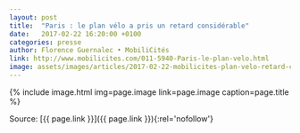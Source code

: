 ```yaml
---
layout: post
title:  "Paris : le plan vélo a pris un retard considérable"
date:   2017-02-22 16:20:00 +0100
categories: presse
author: Florence Guernalec • MobiliCités
link: http://www.mobilicites.com/011-5940-Paris-le-plan-velo.html
image: assets/images/articles/2017-02-22-mobilicites-plan-velo-retard-considerable.jpg
---
```


{% include image.html
            img=page.image
            link=page.image
            caption=page.title
%}

Source: [{{ page.link }}]({{ page.link }}){:rel='nofollow'}
